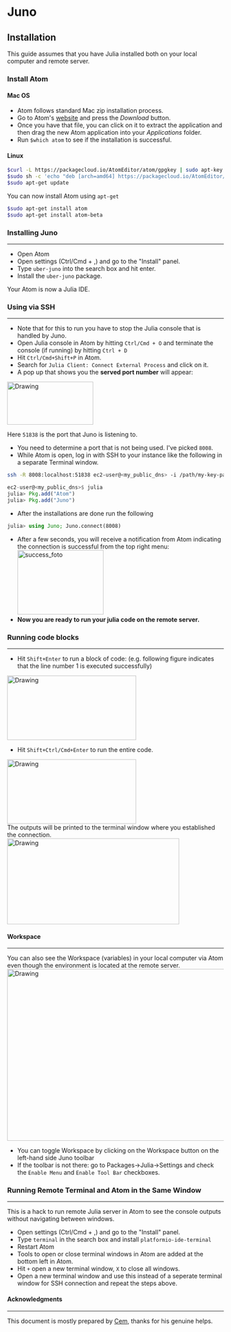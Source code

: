 # Juno

## Installation

This guide assumes that you have Julia installed both on your local computer and
remote server.

### Install Atom

#### Mac OS
* Atom follows standard Mac zip installation process.
* Go to Atom's [website](https://atom.io) and press the *Download* button.
* Once you have that file, you can click on it to extract the application and then drag the new Atom application into your *Applications* folder.
* Run ```$which atom``` to see if the installation is successful.

#### Linux
```bash
$curl -L https://packagecloud.io/AtomEditor/atom/gpgkey | sudo apt-key add -
$sudo sh -c 'echo "deb [arch=amd64] https://packagecloud.io/AtomEditor/atom/any/ $any main" > /etc/apt/sources.list.d/atom.list'
$sudo apt-get update
```
You can now install Atom using ```apt-get```
```bash
$sudo apt-get install atom
$sudo apt-get install atom-beta
```

### Installing Juno
---
* Open Atom
* Open settings (Ctrl/Cmd + ,) and go to the "Install" panel.
* Type ```uber-juno``` into the search box and hit enter.
* Install the ```uber-juno``` package.

Your Atom is now a Julia IDE.

### Using via SSH
---
* Note that for this to run you have to stop the Julia console that is handled by Juno.
* Open Julia console in Atom by hitting ```Ctrl/Cmd + O``` and terminate the console (if running) by hitting ```Ctrl + D```
* Hit ```Ctrl/Cmd+Shift+P``` in Atom.
* Search for ```Julia Client: Connect External Process``` and click on it.
* A pop up that shows you the **served port number** will appear:<br/>
<img src="https://github.com/kirnap/learnbyfun/blob/master/AWS/juno_tutorial/img/juno_external.png?raw=true" alt="Drawing" style="height:100px;width:200px;"/>

Here ```51838``` is the port that Juno is listening to.  

* You need to determine a port that is not being used. I've picked ```8008```.
* While Atom is open, log in with SSH to your instance like the following in a separate Terminal window.

```bash
ssh -R 8008:localhost:51838 ec2-user@<my_public_dns> -i /path/my-key-pair.pem
```  

```julia
ec2-user@<my_public_dns>$ julia
julia> Pkg.add("Atom")
julia> Pkg.add("Juno")
```
* After the installations are done run the following

```julia
julia> using Juno; Juno.connect(8008)
```  

* After a few seconds, you will receive a notification from Atom indicating the
connection is successful from the top right menu:<br/>
<img
src="https://github.com/kirnap/learnbyfun/blob/master/AWS/juno_tutorial/img/juno_success1.png?raw=true" alt="success_foto" style="height:150px;width:200px;"/>
* **Now you are ready to run your julia code on the remote server.**

### Running code blocks
---
* Hit ```Shift+Enter``` to run a block of code: (e.g. following figure indicates that the line number 1 is executed successfully)<br/>
<img src="https://github.com/kirnap/learnbyfun/raw/master/AWS/juno_tutorial/img/block_run.png" alt="Drawing" style="height:150px;width:300px;"/>

* Hit ```Shift+Ctrl/Cmd+Enter``` to run the entire code. <br/>
<img src="https://github.com/kirnap/learnbyfun/raw/master/AWS/juno_tutorial/img/all_run.png" alt="Drawing" style="height:150px;width:300px;"/>
<br/>
The outputs will be
printed to the terminal window where you established the connection.
<img src="https://github.com/kirnap/learnbyfun/raw/master/AWS/juno_tutorial/img/console_output.png" alt="Drawing" style="height:200px; width:400px" />


#### Workspace
---
You can also see the Workspace (variables) in your local computer via Atom even
though the environment is located at the remote server.
<img src="https://github.com/kirnap/learnbyfun/raw/master/AWS/juno_tutorial/img/workspace.png" alt="Drawing" style="height:400px;width:800px;" />
* You can toggle Workspace by clicking on the Workspace button on the left-hand
side Juno toolbar
* If the toolbar is not there: go to Packages->Julia->Settings and check the
```Enable Menu``` and ```Enable Tool Bar``` checkboxes.

### Running Remote Terminal and Atom in the Same Window
---
This is a hack to run remote Julia server in Atom to see the console outputs
without navigating between windows.
* Open settings (Ctrl/Cmd + ,) and go to the "Install" panel.
* Type ```terminal``` in the search box and install ```platformio-ide-terminal```
* Restart Atom
* Tools to open or close terminal windows in Atom are added at the bottom left in Atom.
* Hit ```+``` open a new terminal window, ```X``` to close all windows.
* Open a new terminal window and use this instead of a seperate terminal window for SSH connection and repeat the steps above.


#### Acknowledgments
---
This document is mostly prepared by [Cem](https://github.com/ceteke), thanks for his genuine helps.
